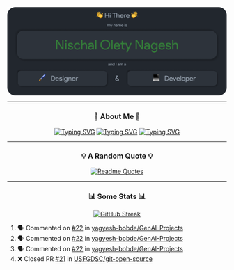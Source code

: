<img src="./Assets/Header.png" align="center" alt="Nischal Olety Nagesh => Designer & Developer">

<div align="center">

<hr/>

### 🙋 About Me 🙋
[![Typing SVG](https://readme-typing-svg.demolab.com?font=Fira+Code&pause=1000&color=E3B675&center=true&vCenter=true&multiline=false&repeat=false&random=false&width=1080&height=30&lines=I+am+a+Senior+at+the+University+of+South+Florida)](https://git.io/typing-svg)
[![Typing SVG](https://readme-typing-svg.demolab.com?font=Fira+Code&pause=1000&color=7DAC6D&center=true&vCenter=true&multiline=false&repeat=false&random=false&width=1080&height=30&lines=I+am+studying+Computer+Science)](https://git.io/typing-svg)
[![Typing SVG](https://readme-typing-svg.demolab.com?font=Fira+Code&pause=1000&color=E3616A&center=true&vCenter=true&multiline=false&repeat=false&random=false&width=1080&height=30&lines=I+like+to+explore+cool+things+on+the+web+and+geek+out+on+them)](https://git.io/typing-svg)

<hr/>

### 💡 A Random Quote 💡

[![Readme Quotes](https://quotes-github-readme.vercel.app/api?type=horizontal&theme=dark)](https://github.com/piyushsuthar/github-readme-quotes)

<hr/>

### 📊 Some Stats 📊

[![GitHub Streak](https://streak-stats.demolab.com?user=nischalon10&theme=onedark&hide_border=true&exclude_days=Sun%2CSat&background=EBEBEB00)](https://git.io/streak-stats)

</div>

<!--START_SECTION:activity-->
1. 🗣 Commented on [#22](https://github.com/yagyesh-bobde/GenAI-Projects/issues/22#issuecomment-1871418565) in [yagyesh-bobde/GenAI-Projects](https://github.com/yagyesh-bobde/GenAI-Projects)
2. 🗣 Commented on [#22](https://github.com/yagyesh-bobde/GenAI-Projects/issues/22#issuecomment-1869150407) in [yagyesh-bobde/GenAI-Projects](https://github.com/yagyesh-bobde/GenAI-Projects)
3. 🗣 Commented on [#22](https://github.com/yagyesh-bobde/GenAI-Projects/issues/22#issuecomment-1869094355) in [yagyesh-bobde/GenAI-Projects](https://github.com/yagyesh-bobde/GenAI-Projects)
4. ❌ Closed PR [#21](https://github.com/USFGDSC/git-open-source/pull/21) in [USFGDSC/git-open-source](https://github.com/USFGDSC/git-open-source)
<!--END_SECTION:activity-->

